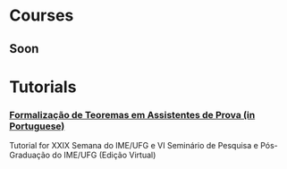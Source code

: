 
# Courses
## Soon

# Tutorials

### [Formalização de Teoremas em Assistentes de Prova (in Portuguese)](Tutorials/Semana_IME_UFG_2021)
 Tutorial for XXIX Semana do IME/UFG e VI Seminário de Pesquisa e Pós-Graduação do IME/UFG (Edição Virtual)
